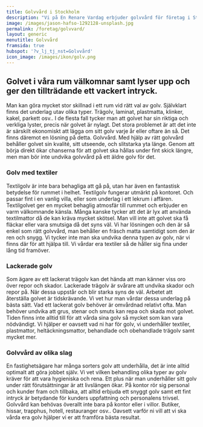```yaml
---
title: Golvvård i Stockholm
description: "Vi på En Renare Vardag erbjuder golvvård för företag i Storstockholm. Få dina kunder att häpnas över dina skinande golv. Hör av dig och boka ett kostnadsfritt möte."
image: /images/jason-hafso-1292128-unsplash.jpg
permalink: /foretag/golvvard/
layout: generic
menutitle: Golvvård
framsida: true
hubspot: '?v_lj_tj_nst=Golvvård'
icon_image: /images/ikon/golv.png
---
```

## Golvet i våra rum välkomnar samt lyser upp och ger den tillträdande ett vackert intryck. 

Man kan göra mycket stor skillnad i ett rum vid rätt val av golv. Självklart finns det underlag utav olika typer. Trägolv, laminat, plastmatta, klinker, kakel, parkett osv.. I de flesta fall tycker man att golvet har sin riktiga och verkliga lyster, precis när golvet är nylagt. Det stora problemet är att det inte är särskilt ekonomiskt att lägga om sitt golv varje år eller oftare än så. Det finns däremot en lösning på detta. Golvvård. Med hjälp av rätt golvvård behåller golvet sin kvalité, sitt utseende, och slitstarka yta länge. Genom att börja direkt ökar chanserna för att golvet ska hållas under fint skick längre, men man bör inte undvika golvvård på ett äldre golv för det.

### Golv med textiler

Textilgolv är inte bara behagliga att gå på, utan har även en fantastisk betydelse för rummet i helhet. Textilgolv fungerar utmärkt på kontoret. Och passar fint i en vanlig villa, eller som underlag i ett lekrum i affären. Textilgolvet ger en mycket behaglig atmosfär till rummet och erbjuder en varm välkomnande känsla. Många kanske tycker att det är lyx att använda textilmattor då de kan kräva mycket skötsel. Man vill inte att golvet ska få fläckar eller vara smutsiga då det syns väl. Vi har lösningen och den är så enkel som rätt golvvård, man behåller en fräsch matta samtidigt som den är ren och snygg. Vi tycker inte man ska undvika denna typen av golv, när vi finns där för att hjälpa till. Vi vårdar era textiler så de håller sig fina under lång tid framöver.

### Lackerade golv

Som ägare av ett lackerat trägolv kan det hända att man känner viss oro över repor och skador. Lackerade trägolv är svårare att undvika skador och repor på. När dessa uppstår och blir starka syns de väl. Arbetet att återställa golvet är tidskrävande. Vi vet hur man vårdar dessa underlag på bästa sätt. Vad ett lackerat golv behöver är omvårdnad relativt ofta. Man behöver undvika att grus, stenar och smuts kan repa och skada mot golvet. Tiden finns inte alltid till för att vårda sina golv så mycket som kan vara nödvändigt. Vi hjälper er oavsett vad ni har för golv, vi underhåller textiler, plastmattor, heltäckningsmattor, behandlade och obehandlade trägolv samt mycket mer.

### Golvvård av olika slag

En fastighetsägare har många sorters golv att underhålla, det är inte alltid optimalt att göra jobbet själv. Vi vet vilken behandling olika typer av golv kräver för att vara hygieniska och rena. Ett plus när man underhåller sitt golv under rätt förutsättningar är att livslängen ökar. På kontor rör sig personal och kunder fram och tillbaka, att alltid erbjuda ett snyggt golv samt ett fint intryck är betydande för kunders uppfattning och personalens trivsel. Golvvård kan behövas överallt inte bara på kontor eller i villor. Butiker, hissar, trapphus, hotell, restauranger osv.. Oavsett varför ni vill att vi ska vårda era golv hjälper vi er att framföra bästa resultat.

